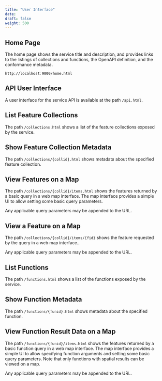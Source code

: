 ```yaml
---
title: "User Interface"
date:
draft: false
weight: 500
---
```


## Home Page

The home page shows the service title and description,
and provides links to the listings of collections and functions,
the OpenAPI definition, and the conformance metadata.

```
http://localhost:9000/home.html
```

## API User Interface

A user interface for the service API is available at the path `/api.html`.

## List Feature Collections

The path `/collections.html` shows a list of the feature collections exposed by the service.

## Show Feature Collection Metadata

The path  `/collections/{collid}.html` shows metadata about the specified feature collection.

## View Features on a Map

The path `/collections/{collid}/items.html` shows the features returned by a basic query in a web map interface.
The map interface provides a simple UI to allow setting some basic query parameters.

Any applicable query parameters may be appended to the URL.

## View a Feature on a Map

The path `/collections/{collid}/items/{fid}` shows the feature requested by the query in a web map interface..

Any applicable query parameters may be appended to the URL.

## List Functions

The path `/functions.html` shows a list of the functions exposed by the service.

## Show Function Metadata

The path `/functions/{funid}.html` shows metadata about the specified function.

## View Function Result Data on a Map

The path `/functions/{funid}/items.html` shows the features returned
by a basic function query in a web map interface.
The map interface provides a simple UI to allow specifying function arguments
and setting some basic query parameters.
Note that only functions with spatial results can be viewed on a map.

Any applicable query parameters may be appended to the URL.
